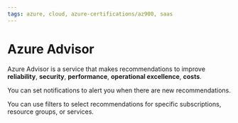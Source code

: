 ```yaml
---
tags: azure, cloud, azure-certifications/az900, saas
---
```


# Azure Advisor

Azure Advisor is a service that makes recommendations to improve **reliability**, **security**, **performance**, **operational excellence**, **costs**.

You can set notifications to alert you when there are new recommendations.

You can use filters to select recommendations for specific subscriptions, resource groups, or services.
